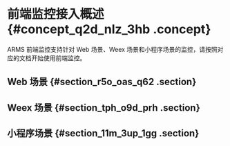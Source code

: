 # 前端监控接入概述 {#concept_q2d_nlz_3hb .concept}

ARMS 前端监控支持针对 Web 场景、Weex 场景和小程序场景的监控，请按照对应的文档开始使用前端监控。

## Web 场景 {#section_r5o_oas_q62 .section}

## Weex 场景 {#section_tph_o9d_prh .section}

## 小程序场景 {#section_11m_3up_1gg .section}

